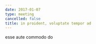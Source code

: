 ```yaml
---
date: 2017-01-07
type: meeting
cancelled: false
title: in proident, voluptate tempor ad
---
```

esse aute commodo do
